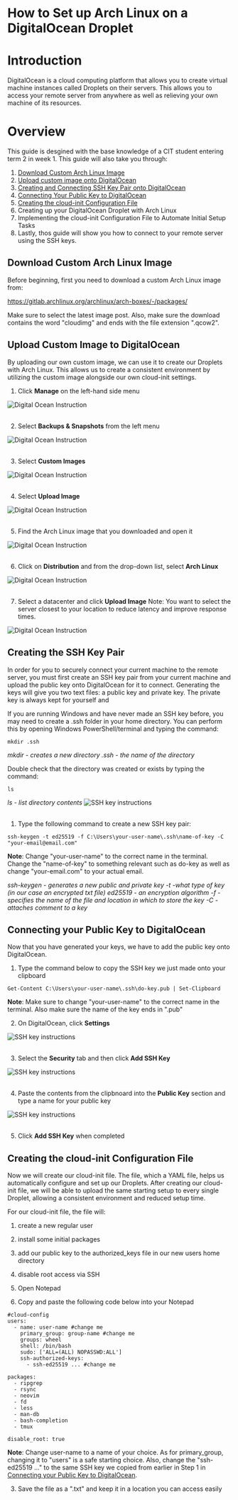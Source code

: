 # How to Set up Arch Linux on a DigitalOcean Droplet

# Introduction
DigitalOcean is a cloud computing platform that allows you to create virtual machine instances called Droplets on their servers. This allows you to access your remote server from anywhere as well as relieving your own machine of its resources.

# Overview
This guide is desgined with the base knowledge of a CIT student entering term 2 in week 1. This guide will also take you through:

1. [Download Custom Arch Linux Image](#download-custom-arch-linux-image)
2. [Upload custom image onto DigitalOcean](#upload-custom-image-to-digitalocean)
3. [Creating and Connecting SSH Key Pair onto DigitalOcean](#creating-the-ssh-key-pair)
4. [Connecting Your Public Key to DigitalOcean](#connecting-your-public-key-to-digitalocean)
5. [Creating the cloud-init Configuration File](#creating-the-cloud-init-configuration-file)
6. Creating up your DigitalOcean Droplet with Arch Linux
7. Implementing the cloud-init Configuration File to Automate Initial Setup Tasks
8. Lastly, thos guide will show you how to connect to your remote server using the SSH keys.

## Download Custom Arch Linux Image
Before beginning, first you need to download a custom Arch Linux image from: 

https://gitlab.archlinux.org/archlinux/arch-boxes/-/packages/

Make sure to select the latest image post. Also, make sure the download contains the word "cloudimg" and ends with the file extension ".qcow2".

## Upload Custom Image to DigitalOcean
By uploading our own custom image, we can use it to create our Droplets with Arch Linux. This allows us to create a consistent environment by utilizing the custom image alongside our own cloud-init settings. 

1. Click **Manage** on the left-hand side menu
<img src="assets/digitalocean1.png" alt = "Digital Ocean Instruction">
<br></br>

2. Select **Backups & Snapshots** from the left menu
<img src="assets/digitalocean2.png" alt = "Digital Ocean Instruction">
<br></br>

3. Select **Custom Images**
<img src="assets/digitalocean3.png" alt = "Digital Ocean Instruction">
<br></br>

4. Select **Upload Image**
<img src="assets/digitalocean4.png" alt = "Digital Ocean Instruction">
<br></br>

5. Find the Arch Linux image that you downloaded and open it
<img src="assets/digitalocean5.png" alt = "Digital Ocean Instruction">
<br></br>

6. Click on **Distribution** and from the drop-down list, select **Arch Linux**
<img src='assets/digitalocean6.png' alt='Digital Ocean Instruction'>
<br></br>

7. Select a datacenter and click **Upload Image**
Note: You want to select the server closest to your location to reduce latency and improve response times.
<img src='assets/digitalocean7.png' alt='Digital Ocean Instruction'>

## Creating the SSH Key Pair
In order for you to securely connect your current machine to the remote server, you must first create an SSH key pair from your current machine and upload the public key onto DigitalOcean for it to connect. Generating the keys will give you two text files: a public key and private key. The private key is always kept for yourself and 

If you are running Windows and have never made an SSH key before, you may need to create a .ssh folder in your home directory. You can perform this by opening Windows PowerShell/terminal and typing the command:

```
mkdir .ssh
```
*mkdir - creates a new directory*
*.ssh - the name of the directory*

Double check that the directory was created or exists by typing the command:
```
ls
```
*ls - list directory contents*
<img src="assets/sshkey1.png" alt = "SSH key instructions">
<br></br>

1. Type the following command to create a new SSH key pair:
```
ssh-keygen -t ed25519 -f C:\Users\your-user-name\.ssh\name-of-key -C "your-email@email.com"
```
**Note**: Change "your-user-name" to the correct name in the terminal. Change the "name-of-key" to something relevant such as do-key as well as change "your-email.com" to your actual email.

*ssh-keygen - generates a new public and private key*
*-t -what type of key (in our case an encrypted txt file)*
*ed25519 - an encryption algorithm*
*-f - specifies the name of the file and location in which to store the key*
*-C - attaches comment to a key*

## Connecting your Public Key to DigitalOcean
Now that you have generated your keys, we have to add the public key onto DigitalOcean.

1. Type the command below to copy the SSH key we just made onto your clipboard
```
Get-Content C:\Users\your-user-name\.ssh\do-key.pub | Set-Clipboard
```
**Note**: Make sure to change "your-user-name" to the correct name in the terminal. Also make sure the name of the key ends in ".pub"

2. On DigitalOcean, click **Settings**
<img src="assets/connectkey1.png" alt = "SSH key instructions">
<br></br>

3. Select the **Security** tab and then click **Add SSH Key**
<img src="assets/connectkey2.png" alt = "SSH key instructions">
<br></br>

4. Paste the contents from the clipbnoard into the **Public Key** section and type a name for your public key
<img src="assets/connectkey3.png" alt = "SSH key instructions">
<br></br>

5. Click **Add SSH Key** when completed

## Creating the cloud-init Configuration File
Now we will create our cloud-init file. The file, which a YAML file, helps us automatically configure and set up our Droplets. After creating our cloud-init file, we will be able to upload the same starting setup to every single Droplet, allowing a consistent environment and reduced setup time.

For our cloud-init file, the file will:
1. create a new regular user
2. install some initial packages
3. add our public key to the authorized_keys file in our new users home directory
4. disable root access via SSH


1. Open Notepad 
2. Copy and paste the following code below into your Notepad
<!-- a couple thinies here -->

```
#cloud-config
users:
  - name: user-name #change me
    primary_group: group-name #change me
    groups: wheel
    shell: /bin/bash
    sudo: ['ALL=(ALL) NOPASSWD:ALL']
    ssh-authorized-keys:
      - ssh-ed25519 ... #change me

packages:
  - ripgrep
  - rsync
  - neovim
  - fd
  - less
  - man-db
  - bash-completion
  - tmux

disable_root: true
```
**Note**: Change user-name to a name of your choice. As for primary_group, changing it to "users" is a safe starting choice. Also, change the "ssh-ed25519 ..." to the same SSH key we copied from earlier in Step 1 in [Connecting your Public Key to DigitalOcean](#connecting-your-public-key-to-digitalocean).

3. Save the file as a ".txt" and keep it in a location you can access easily 
